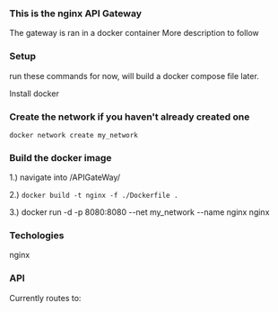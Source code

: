 ### This is the nginx API Gateway

The gateway is ran in a docker container
More description to follow

### Setup

run these commands for now, will build a docker compose file later.

Install docker

### Create the network if you haven't already created one

`docker network create my_network`

### Build the docker image

1.) navigate into /APIGateWay/

2.) `docker build -t nginx -f ./Dockerfile .`

3.) docker run -d -p 8080:8080 --net my_network --name nginx nginx	

### Techologies

nginx

### API

Currently routes to:




